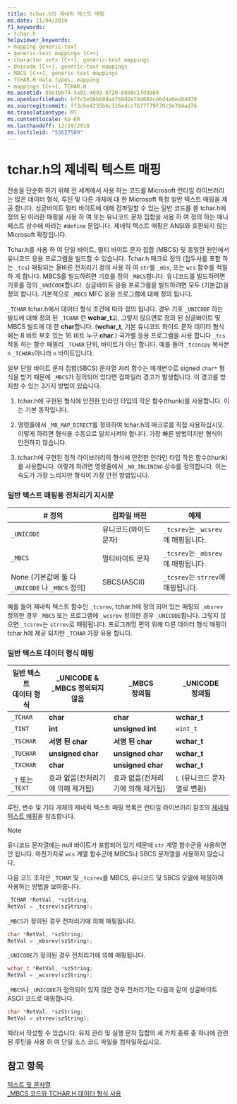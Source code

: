 ```yaml
---
title: tchar.h의 제네릭 텍스트 매핑
ms.date: 11/04/2016
f1_keywords:
- tchar.h
helpviewer_keywords:
- mapping generic-text
- generic-text mappings [C++]
- character sets [C++], generic-text mappings
- Unicode [C++], generic-text mappings
- MBCS [C++], generic-text mappings
- TCHAR.H data types, mapping
- mappings [C++], TCHAR.H
ms.assetid: 01e1bb74-5a01-4093-8720-68b6c1fdda80
ms.openlocfilehash: bf7c5e58b88da4f60d2e784692cb6d4a0ed84970
ms.sourcegitcommit: ff3cbe4235b6c316edcc7677f79f70c3e784ad76
ms.translationtype: MT
ms.contentlocale: ko-KR
ms.lasthandoff: 12/19/2018
ms.locfileid: "53627509"
---
```

# <a name="generic-text-mappings-in-tcharh"></a>tchar.h의 제네릭 텍스트 매핑

전송을 단순화 하기 위해 전 세계에서 사용 하는 코드를 Microsoft 런타임 라이브러리는 많은 데이터 형식, 루틴 및 다른 개체에 대 한 Microsoft 특정 일반 텍스트 매핑을 제공 합니다. 싱글바이트 멀티 바이트에 대해 컴파일할 수 있는 일반 코드를 쓸 tchar.h에 정의 된 이러한 매핑을 사용 하 여 또는 유니코드 문자 집합을 사용 하 여 정의 하는 매니페스트 상수에 따라는 `#define` 문입니다. 제네릭 텍스트 매핑은 ANSI와 호환되지 않는 Microsoft 확장입니다.

Tchar.h를 사용 하 여 단일 바이트, 멀티 바이트 문자 집합 (MBCS) 및 동일한 원인에서 유니코드 응용 프로그램을 빌드할 수 있습니다. Tchar.h 매크로 정의 (접두사를 포함 하는 `_tcs`) 매핑되는 올바른 전처리기 정의 사용 하 여 `str`를 `_mbs`, 또는 `wcs` 함수를 적절 하 게 합니다. MBCS를 빌드하려면 기호를 정의 `_MBCS`합니다. 유니코드를 빌드하려면 기호를 정의 `_UNICODE`합니다. 싱글바이트 응용 프로그램을 빌드하려면 모두 (기본값)을 정의 합니다. 기본적으로 `_MBCS` MFC 응용 프로그램에 대해 정의 됩니다.

`_TCHAR` tchar.h에서 데이터 형식 조건에 따라 정의 됩니다. 경우 기호 `_UNICODE` 하는 빌드에 대해 정의 된 `_TCHAR` 란 **wchar_t**고, 그렇지 않으면로 정의 된 싱글바이트 및 MBCS 빌드에 대 한 **char**합니다. (**wchar_t**, 기본 유니코드 와이드 문자 데이터 형식에는 8 비트 부호 있는 16 비트 누구 **char**.) 국가별 응용 프로그램을 사용 합니다 `_tcs` 작동 하는 함수 패밀리 `_TCHAR` 단위, 바이트가 아닌 합니다. 예를 들어 `_tcsncpy` 복사본 `n` `_TCHARs`아니라 `n` 바이트입니다.

일부 단일 바이트 문자 집합(SBCS) 문자열 처리 함수는 매개변수로 signed `char*` 형식을 받기 때문에 `_MBCS`가 정의되어 있다면 컴파일러 경고가 발생합니다. 이 경고를 방지할 수 있는 3가지 방법이 있습니다.

1. tchar.h에 구현된 형식에 안전한 인라인 타입의 작은 함수(thunk)를 사용합니다. 이는 기본 동작입니다.

1. 명령줄에서 `_MB_MAP_DIRECT`를 정의하여 tchar.h의 매크로를 직접 사용하십시오. 이렇게 하려면 형식을 수동으로 일치시켜야 합니다. 가장 빠른 방법이지만 형식이 안전하지 않습니다.

1. tchar.h에 구현된 정적 라이브러리의 형식에 안전한 인라인 타입 작은 함수(thunk)를 사용합니다. 이렇게 하려면 명령줄에서 `_NO_INLINING` 상수를 정의합니다. 이는 속도가 가장 느리지만 형식이 가장 안전 방법입니다.

### <a name="preprocessor-directives-for-generic-text-mappings"></a>일반 텍스트 매핑용 전처리기 지시문

|# 정의|컴파일 버전|예제|
|---------------|----------------------|-------------|
|`_UNICODE`|유니코드(와이드 문자)|`_tcsrev`는 `_wcsrev`에 매핑됩니다.|
|`_MBCS`|멀티바이트 문자|`_tcsrev`는 `_mbsrev`에 매핑됩니다.|
|None (기본값에 둘 다 `_UNICODE` 나 `_MBCS` 정의)|SBCS(ASCII)|`_tcsrev`는 `strrev`에 매핑됩니다.|

예를 들어 제네릭 텍스트 함수인 `_tcsrev`, tchar.h에 정의 되어 있는 매핑되 `_mbsrev` 정의한 경우 `_MBCS` 또는 프로그램에 `_wcsrev` 정의한 경우 `_UNICODE`합니다. 그렇지 않으면 `_tcsrev`는 `strrev`로 매핑됩니다. 프로그래밍 편의 위해 다른 데이터 형식 매핑이 tchar.h에 제공 되지만 `_TCHAR` 가장 유용 합니다.

### <a name="generic-text-data-type-mappings"></a>일반 텍스트 데이터 형식 매핑

|일반 텍스트<br /> 데이터 형식|_UNICODE &AMP;<br /> _MBCS 정의되지 않음|_MBCS<br /> 정의됨|_UNICODE<br /> 정의됨|
|--------------------------------------|----------------------------------------|------------------------|---------------------------|
|`_TCHAR`|**char**|**char**|**wchar_t**|
|`_TINT`|**int**|**unsigned int**|`wint_t`|
|`_TSCHAR`|**서명 된 char**|**서명 된 char**|**wchar_t**|
|`_TUCHAR`|**unsigned char**|**unsigned char**|**wchar_t**|
|`_TXCHAR`|**char**|**unsigned char**|**wchar_t**|
|`_T` 또는 `_TEXT`|효과 없음(전처리기에 의해 제거됨)|효과 없음(전처리기에 의해 제거됨)|`L` (유니코드 문자열로 변환)|

루틴, 변수 및 기타 개체의 제네릭 텍스트 매핑 목록은 런타임 라이브러리 참조의 [제네릭 텍스트 매핑](../c-runtime-library/generic-text-mappings.md)을 참조합니다.

> [!NOTE]
>  유니코드 문자열에는 null 바이트가 포함되어 있기 때문에 `str` 계열 함수군을 사용하면 안 됩니다. 마찬가지로 `wcs` 계열 함수군에 MBCS나 SBCS 문자열을 사용하지 않습니다.

다음 코드 조각은 `_TCHAR` 및 `_tcsrev`를 MBCS, 유니코드 및 SBCS 모델에 매핑하여 사용하는 방법을 보여줍니다.

```cpp
_TCHAR *RetVal, *szString;
RetVal = _tcsrev(szString);
```

`_MBCS`가 정의된 경우 전처리기에 의해 매핑됩니다.

```cpp
char *RetVal, *szString;
RetVal = _mbsrev(szString);
```

`_UNICODE`가 정의된 경우 전처리기에 의해 매핑됩니다.

```cpp
wchar_t *RetVal, *szString;
RetVal = _wcsrev(szString);
```

`_MBCS`나 `_UNICODE`가 정의되어 있지 않은 경우 전처리기는 다음과 같이 싱글바이트 ASCII 코드로 매핑합니다.

```cpp
char *RetVal, *szString;
RetVal = strrev(szString);
```

따라서 작성할 수 있습니다. 유지 관리 및 실행 문자 집합의 세 가지 종류 중 하나에 관련 된 루틴을 사용 하 여 단일 소스 코드 파일을 컴파일하십시오.

## <a name="see-also"></a>참고 항목

[텍스트 및 문자열](../text/text-and-strings-in-visual-cpp.md)<br/>
[_MBCS 코드와 TCHAR.H 데이터 형식 사용](../text/using-tchar-h-data-types-with-mbcs-code.md)
